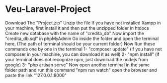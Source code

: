 # Veu-Laravel-Project
Download The "Project.zip"
Unzip the file
If you have not installed Xampp in your machine, first install it and then put the unzipped folder in htdocs
Create new database with the name of "credita_db"
Now import the "credita_db.sql" in phpMyAdmin
Go inside the folder and open the terminal here, (The path of terminal should be your current folder)
Now Run these commands one by one in the terminal
1- "composer update" (if you have not composer in your machine, you can download it as well)
2- "npm install" (if your terminal does not recognize npm, just download the nodejs from google)
3- "php artisan serve"
Now open another terminal in the same folder path and run this command
"npm run watch"
open the browser and paste the link "127.0.0.1:8000"
